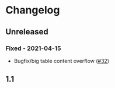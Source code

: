 # Changelog

## Unreleased

### Fixed - 2021-04-15
- Bugfix/big table content overflow ([#32](https://github.com/opendevstack/ods-document-generation-templates/pull/32))

## 1.1
